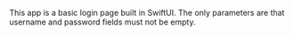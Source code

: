 This app is a basic login page built in SwiftUI. The only parameters are that username and password fields must not be empty.

